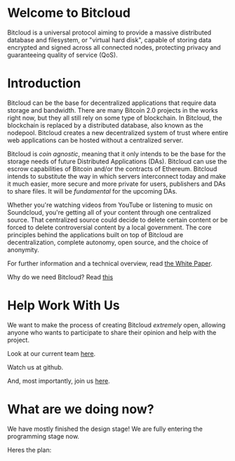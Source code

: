 # Welcome to Bitcloud

Bitcloud is a universal protocol aiming to provide a massive distributed
database and filesystem, or "virtual
hard disk", capable of storing data encrypted and signed across all connected
nodes, protecting privacy and guaranteeing quality of service (QoS).

# Introduction

Bitcloud can be the base for decentralized applications that require data
storage and bandwidth. There are many Bitcoin 2.0 projects in the works right
now, but they all still rely on some type of blockchain. In Bitcloud, the
blockchain is replaced by a distributed database, also known as the
nodepool. Bitcloud creates a new decentralized system of trust where entire
web applications can be hosted without a centralized server.

Bitcloud is *coin agnostic*, meaning that it only intends to be the base for
the storage needs of future Distributed Applications (DAs). Bitcloud can use the escrow capabilities of
Bitcoin and/or the contracts of Ethereum. Bitcloud intends to substitute the
way in which servers interconnect today and make it much easier, more secure and
more private for users, publishers and DAs to share files. It will be *fundamental*
for the upcoming DAs.

Whether you're watching videos from YouTube or listening to music on
Soundcloud, you're getting all of your content through one centralized
source. That centralized source could decide to delete certain content or be
forced to delete controversial content by a local government. The core
principles behind the applications built on top of Bitcloud are
decentralization, complete autonomy, open source, and the choice of anonymity.

For further information and a technical overview, read
[the White Paper](http://bitcloudproject.org/w/Main_Page).

Why do we need Bitcloud? Read [this](http://bitcloudproject.org/w/Why_Do_We_Need_Bitcloud%3F)


# Help Work With Us

We want to make the process of creating Bitcloud *extremely* open, allowing
anyone who wants to participate to share their opinion and help with the
project.

Look at our current team [here](http://bitcloudproject.org/w/Team).

Watch us at github.

And, most importantly, join us [here](http://bitcloudproject.org/w/Join_Us).

# What are we doing now?

We have mostly finished the design stage! We are fully entering the programming stage now.

Heres the plan:
